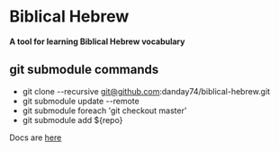 # Biblical Hebrew

**A tool for learning Biblical Hebrew vocabulary**

## git submodule commands

* git clone --recursive git@github.com:danday74/biblical-hebrew.git
* git submodule update --remote
* git submodule foreach 'git checkout master'
* git submodule add ${repo}

Docs are [here](https://git-scm.com/book/en/v2/Git-Tools-Submodules)

